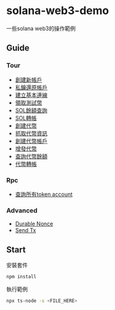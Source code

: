 # solana-web3-demo

一些solana web3的操作範例

## Guide

### Tour

* [創建新帳戶](tour/create-keypair/main.ts)
* [私鑰還原帳戶](tour/retrieve-keypair/main.ts)
* [建立基本連線](tour/create-connection/main.ts)
* [領取測試幣](tour/request-airdrop/main.ts)
* [SOL餘額查詢](tour/get-sol-balance/main.ts)
* [SOL轉帳](tour/transfer/main.ts)
* [創建代幣](tour/create-mint/main.ts)
* [抓取代幣資訊](tour/get-mint/main.ts)
* [創建代幣帳戶](tour/create-token-account/main.ts)
* [增發代幣](tour/mint-to/main.ts)
* [查詢代幣餘額](tour/get-token-balance/main.ts)
* [代幣轉帳](tour/token-transfer/main.ts)

### Rpc

* [查詢所有token account](rpc/get-all-account-by-owner/main.ts)

### Advanced

* [Durable Nonce](advanced/durable-nonce/README.md)
* [Send Tx](advanced/send-tx/main.ts)

## Start

安裝套件

```bash
npm install
```

執行範例

```bash
npx ts-node -s <FILE_HERE>
```

